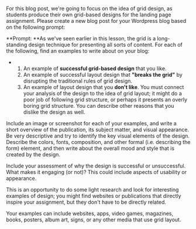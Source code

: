For this blog post, we're going to focus on the idea of grid design, as students produce their own grid-based designs for the landing page assignment. Please create a new blog post for your Wordpress blog based on the following prompt:

**Prompt: **As we've seen earlier in this lesson, the grid is a long-standing design technique for presenting all sorts of content. For each of the following, find an examples to write about on your blog:

* 1. An example of **successful grid-based design** that you like.
  2. An example of successful layout design that **"breaks the grid"** by disrupting the traditional rules of grid design. 
  3. An example of layout design that you **don't like**. You must connect your analysis of the design to the idea of grid layout; it might do a poor job of following grid structure, or perhaps it presents an overly boring grid structure. You can describe other reasons that you dislike the design as well. 

Include an image or screenshot for each of your examples, and write a short overview of the publication, its subject matter, and visual appearance. Be very descriptive and try to identify the key visual elements of the design. Describe the colors, fonts, composition, and other formal \(i.e. describing the form\) element, and then write about the overall mood and style that is created by the design.

Include your assessment of why the design is successful or unsuccessful. What makes it engaging \(or not\)? This could include aspects of usability or appearance.

This is an opportunity to do some light research and look for interesting examples of design; you might find websites or publications that directly inspire your assignment, but they don't have to be directly related.

Your examples can include websites, apps, video games, magazines, books, posters, album art, signs, or any other media that use grid layout.

